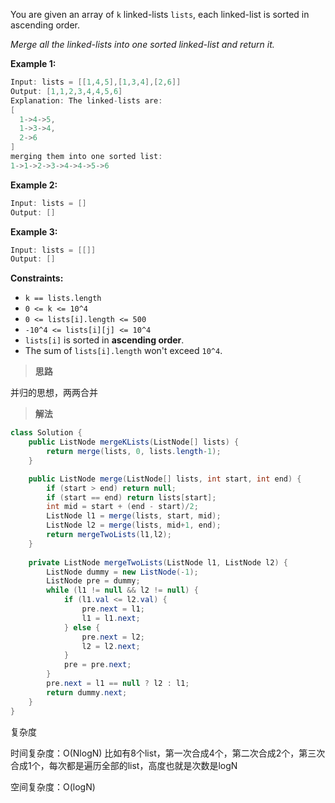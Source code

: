 You are given an array of `k` linked-lists `lists`, each linked-list is sorted in ascending order.

*Merge all the linked-lists into one sorted linked-list and return it.*

**Example 1:**

```java
Input: lists = [[1,4,5],[1,3,4],[2,6]]
Output: [1,1,2,3,4,4,5,6]
Explanation: The linked-lists are:
[
  1->4->5,
  1->3->4,
  2->6
]
merging them into one sorted list:
1->1->2->3->4->4->5->6
```

**Example 2:**

```java
Input: lists = []
Output: []
```

**Example 3:**

```java
Input: lists = [[]]
Output: []
```

**Constraints:**

- `k == lists.length`
- `0 <= k <= 10^4`
- `0 <= lists[i].length <= 500`
- `-10^4 <= lists[i][j] <= 10^4`
- `lists[i]` is sorted in **ascending order**.
- The sum of `lists[i].length` won't exceed `10^4`.

> **思路**

并归的思想，两两合并

> **解法**

```java
class Solution {
    public ListNode mergeKLists(ListNode[] lists) {
        return merge(lists, 0, lists.length-1);
    }

    public ListNode merge(ListNode[] lists, int start, int end) {
        if (start > end) return null;
        if (start == end) return lists[start];
        int mid = start + (end - start)/2;
        ListNode l1 = merge(lists, start, mid);
        ListNode l2 = merge(lists, mid+1, end);
        return mergeTwoLists(l1,l2);
    }
    
    private ListNode mergeTwoLists(ListNode l1, ListNode l2) {
        ListNode dummy = new ListNode(-1);
        ListNode pre = dummy;
        while (l1 != null && l2 != null) {
            if (l1.val <= l2.val) {
                pre.next = l1;
                l1 = l1.next;
            } else {
                pre.next = l2;
                l2 = l2.next;
            }
            pre = pre.next;
        }
        pre.next = l1 == null ? l2 : l1;
        return dummy.next;
    }
}
```

复杂度

时间复杂度：O(NlogN) 比如有8个list，第一次合成4个，第二次合成2个，第三次合成1个，每次都是遍历全部的list，高度也就是次数是logN

空间复杂度：O(logN)